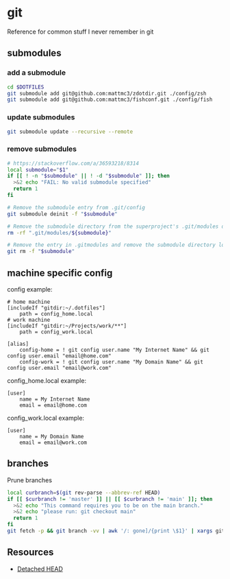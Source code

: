 # git

Reference for common stuff I never remember in git

## submodules

### add a submodule

```zsh
cd $DOTFILES
git submodule add git@github.com:mattmc3/zdotdir.git ./config/zsh
git submodule add git@github.com:mattmc3/fishconf.git ./config/fish
```

### update submodules

```zsh
git submodule update --recursive --remote
```

### remove submodules

```zsh
# https://stackoverflow.com/a/36593218/8314
local submodule="$1"
if [[ ! -n "$submodule" || ! -d "$submodule" ]]; then
  >&2 echo "FAIL: No valid submodule specified"
  return 1
fi

# Remove the submodule entry from .git/config
git submodule deinit -f "$submodule"

# Remove the submodule directory from the superproject's .git/modules directory
rm -rf ".git/modules/${submodule}"

# Remove the entry in .gitmodules and remove the submodule directory located at path/to/submodule
git rm -f "$submodule"
```

## machine specific config

config example:

```
# home machine
[includeIf "gitdir:~/.dotfiles"]
	path = config_home.local
# work machine
[includeIf "gitdir:~/Projects/work/**"]
	path = config_work.local

[alias]
	config-home = ! git config user.name "My Internet Name" && git config user.email "email@home.com"
	config-work = ! git config user.name "My Domain Name" && git config user.email "email@work.com"
```

config_home.local example:

```
[user]
    name = My Internet Name
    email = email@home.com
```

config_work.local example:

```
[user]
    name = My Domain Name
    email = email@work.com
```

## branches

Prune branches

```zsh
local curbranch=$(git rev-parse --abbrev-ref HEAD)
if [[ $curbranch != 'master' ]] || [[ $curbranch != 'main' ]]; then
  >&2 echo "This command requires you to be on the main branch."
  >&2 echo "please run: git checkout main"
  return 1
fi
git fetch -p && git branch -vv | awk '/: gone]/{print \$1}' | xargs git branch -d
```

## Resources

* [Detached HEAD](https://stackoverflow.com/questions/18770545/why-is-my-git-submodule-head-detached-from-master)
